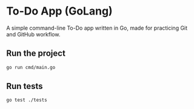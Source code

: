# To-Do App (GoLang)
A simple command-line To-Do app written in Go, made for practicing Git and GitHub workflow.

## Run the project
```bash
go run cmd/main.go
```

## Run tests
```bash
go test ./tests
```
